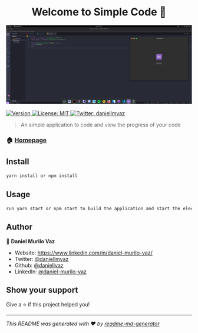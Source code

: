 <h1 align="center">Welcome to Simple Code 👋</h1>

<img src="src/view/assets/simplecode.png" alt="simple code">

<p>
  <a href="https://www.npmjs.com/package/Simple Code" target="_blank">
    <img alt="Version" src="https://img.shields.io/npm/v/Simple Code.svg">
  </a>
  <a href="#" target="_blank">
    <img alt="License: MIT" src="https://img.shields.io/badge/License-MIT-yellow.svg" />
  </a>
  <a href="https://twitter.com/daniellmvaz" target="_blank">
    <img alt="Twitter: daniellmvaz" src="https://img.shields.io/twitter/follow/daniellmvaz.svg?style=social" />
  </a>
</p>

> An simple application to code and view the progress of your code

### 🏠 [Homepage](https://github.com/daniellvaz/simple-code)

## Install

```sh
yarn install or npm install
```

## Usage

```sh
run yarn start or npm start to build the application and start the electron. Run yarn electro or npm electron to run electron separately.
```

## Author

👤 **Daniel Murilo Vaz**

- Website: https://www.linkedin.com/in/daniel-murilo-vaz/
- Twitter: [@daniellmvaz](https://twitter.com/daniellmvaz)
- Github: [@daniellvaz](https://github.com/daniellvaz)
- LinkedIn: [@daniel-murilo-vaz](https://linkedin.com/in/daniel-murilo-vaz)

## Show your support

Give a ⭐️ if this project helped you!

---

_This README was generated with ❤️ by [readme-md-generator](https://github.com/kefranabg/readme-md-generator)_
